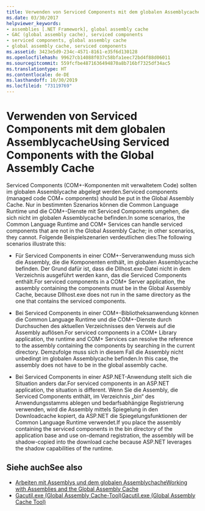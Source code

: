 ```yaml
---
title: Verwenden von Serviced Components mit dem globalen Assemblycache
ms.date: 03/30/2017
helpviewer_keywords:
- assemblies [.NET Framework], global assembly cache
- GAC (global assembly cache), serviced components
- serviced components, global assembly cache
- global assembly cache, serviced components
ms.assetid: 3423e5d9-234c-4571-8161-e35f6d130128
ms.openlocfilehash: 99627cb14088f037c58bfa1eec72bd4f88d06011
ms.sourcegitcommit: 559fcfbe4871636494870a8b716bf7325df34ac5
ms.translationtype: HT
ms.contentlocale: de-DE
ms.lasthandoff: 10/30/2019
ms.locfileid: "73119769"
---
```

# <a name="using-serviced-components-with-the-global-assembly-cache"></a><span data-ttu-id="9c625-102">Verwenden von Serviced Components mit dem globalen Assemblycache</span><span class="sxs-lookup"><span data-stu-id="9c625-102">Using Serviced Components with the Global Assembly Cache</span></span>
<span data-ttu-id="9c625-103">Serviced Components (COM+-Komponenten mit verwaltetem Code) sollten im globalen Assemblycache abgelegt werden.</span><span class="sxs-lookup"><span data-stu-id="9c625-103">Serviced components (managed code COM+ components) should be put in the Global Assembly Cache.</span></span> <span data-ttu-id="9c625-104">Nur in bestimmten Szenarios können die Common Language Runtime und die COM+-Dienste mit Serviced Components umgehen, die sich nicht im globalen Assemblycache befinden.</span><span class="sxs-lookup"><span data-stu-id="9c625-104">In some scenarios, the Common Language Runtime and COM+ Services can handle serviced components that are not in the Global Assembly Cache; in other scenarios, they cannot.</span></span> <span data-ttu-id="9c625-105">Folgende Beispielszenarien verdeutlichen dies:</span><span class="sxs-lookup"><span data-stu-id="9c625-105">The following scenarios illustrate this:</span></span>  
  
- <span data-ttu-id="9c625-106">Für Serviced Components in einer COM+-Serveranwendung muss sich die Assembly, die die Komponenten enthält, im globalen Assemblycache befinden. Der Grund dafür ist, dass die Dllhost.exe-Datei nicht in dem Verzeichnis ausgeführt werden kann, das die Serviced Components enthält.</span><span class="sxs-lookup"><span data-stu-id="9c625-106">For serviced components in a COM+ Server application, the assembly containing the components must be in the Global Assembly Cache, because Dllhost.exe does not run in the same directory as the one that contains the serviced components.</span></span>  
  
- <span data-ttu-id="9c625-107">Bei Serviced Components in einer COM+-Bibliotheksanwendung können die Common Language Runtime und die COM+-Dienste durch Durchsuchen des aktuellen Verzeichnisses den Verweis auf die Assembly auflösen.</span><span class="sxs-lookup"><span data-stu-id="9c625-107">For serviced components in a COM+ Library application, the runtime and COM+ Services can resolve the reference to the assembly containing the components by searching in the current directory.</span></span> <span data-ttu-id="9c625-108">Demzufolge muss sich in diesem Fall die Assembly nicht unbedingt im globalen Assemblycache befinden.</span><span class="sxs-lookup"><span data-stu-id="9c625-108">In this case, the assembly does not have to be in the global assembly cache.</span></span>  
  
- <span data-ttu-id="9c625-109">Bei Serviced Components in einer ASP.NET-Anwendung stellt sich die Situation anders dar.</span><span class="sxs-lookup"><span data-stu-id="9c625-109">For serviced components in an ASP.NET application, the situation is different.</span></span> <span data-ttu-id="9c625-110">Wenn Sie die Assembly, die Serviced Components enthält, im Verzeichnis „bin“ des Anwendungsstamms ablegen und bedarfsabhängige Registrierung verwenden, wird die Assembly mittels Spiegelung in den Downloadcache kopiert, da ASP.NET die Spiegelungsfunktionen der Common Language Runtime verwendet.</span><span class="sxs-lookup"><span data-stu-id="9c625-110">If you place the assembly containing the serviced components in the bin directory of the application base and use on-demand registration, the assembly will be shadow-copied into the download cache because ASP.NET leverages the shadow capabilities of the runtime.</span></span>  
  
## <a name="see-also"></a><span data-ttu-id="9c625-111">Siehe auch</span><span class="sxs-lookup"><span data-stu-id="9c625-111">See also</span></span>

- [<span data-ttu-id="9c625-112">Arbeiten mit Assemblys und dem globalen Assemblychache</span><span class="sxs-lookup"><span data-stu-id="9c625-112">Working with Assemblies and the Global Assembly Cache</span></span>](working-with-assemblies-and-the-gac.md)
- [<span data-ttu-id="9c625-113">Gacutil.exe (Global Assembly Cache-Tool)</span><span class="sxs-lookup"><span data-stu-id="9c625-113">Gacutil.exe (Global Assembly Cache Tool)</span></span>](../tools/gacutil-exe-gac-tool.md)
